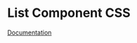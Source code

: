 # List Component CSS

[Documentation](https://github.com/ArthurClemens/polythene/tree/master/docs/css.md)

